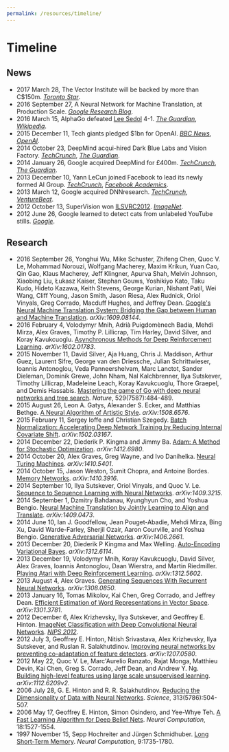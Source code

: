 ```yaml
---
permalink: /resources/timeline/
---
```

# Timeline

## News

* 2017 March 28, The Vector Institute will be backed by more than C$150m. [*Toronto Star*](https://www.thestar.com/news/gta/2017/03/28/new-toronto-institute-aims-to-be-worldwide-supplier-of-artificial-intelligence-capability.html).
* 2016 September 27, A Neural Network for Machine Translation, at Production Scale. [*Google Research Blog*](https://research.googleblog.com/2016/09/a-neural-network-for-machine.html).
* 2016 March 15, AlphaGo defeated [Lee Sedol](https://en.wikipedia.org/wiki/Lee_Sedol) 4-1. [*The Guardian*](https://www.theguardian.com/technology/2016/mar/15/googles-alphago-seals-4-1-victory-over-grandmaster-lee-sedol), [*Wikipedia*](https://en.wikipedia.org/wiki/AlphaGo_versus_Lee_Sedol).
* 2015 December 11, Tech giants pledged $1bn for OpenAI. [*BBC News*](http://www.bbc.com/news/technology-35082344), [*OpenAI*](https://openai.com/blog/introducing-openai/).
* 2014 October 23, DeepMind acqui-hired Dark Blue Labs and Vision Factory. [*TechCrunch*](https://techcrunch.com/2014/10/23/googles-deepmind-acqui-hires-two-ai-teams-in-the-uk-partners-with-oxford/), [*The Guardian*](https://www.theguardian.com/technology/2014/oct/23/google-uk-artificial-intelligence-startups-machine-learning-dark-blue-labs-vision-factory).
* 2014 January 26, Google acquired DeepMind for £400m. [*TechCrunch*](https://techcrunch.com/2014/01/26/google-deepmind/), [*The Guardian*](https://www.theguardian.com/technology/2014/jan/27/google-acquires-uk-artificial-intelligence-startup-deepmind).
* 2013 December 10, Yann LeCun joined Facebook to lead its newly formed AI Group. [*TechCrunch*](https://techcrunch.com/2013/12/09/facebook-artificial-intelligence-lab-lecun/), [*Facebook Academics*](https://www.facebook.com/academics/posts/639860596065351).
* 2013 March 12, Google acquired DNNresearch. [*TechCrunch*](https://techcrunch.com/2013/03/12/google-scoops-up-neural-networks-startup-dnnresearch-to-boost-its-voice-and-image-search-tech/), [*VentureBeat*](http://venturebeat.com/2013/03/12/google-dnnresearch/).
* 2012 October 13, SuperVision won [ILSVRC2012](http://www.image-net.org/challenges/LSVRC/2012/). [*ImageNet*](http://image-net.org/challenges/LSVRC/2012/results.html).
* 2012 June 26, Google learned to detect cats from unlabeled YouTube stills. [*Google*](https://googleblog.blogspot.com/2012/06/using-large-scale-brain-simulations-for.html).

## Research

* 2016 September 26, Yonghui Wu, Mike Schuster, Zhifeng Chen, Quoc V. Le, Mohammad Norouzi, Wolfgang Macherey, Maxim Krikun, Yuan Cao, Qin Gao, Klaus Macherey, Jeff Klingner, Apurva Shah, Melvin Johnson, Xiaobing Liu, Łukasz Kaiser, Stephan Gouws, Yoshikiyo Kato, Taku Kudo, Hideto Kazawa, Keith Stevens, George Kurian, Nishant Patil, Wei Wang, Cliff Young, Jason Smith, Jason Riesa, Alex Rudnick, Oriol Vinyals, Greg Corrado, Macduff Hughes, and Jeffrey Dean. [Google's Neural Machine Translation System: Bridging the Gap between Human and Machine Translation](https://arxiv.org/abs/1609.08144). *arXiv:1609.08144*.
* 2016 February 4, Volodymyr Mnih, Adrià Puigdomènech Badia, Mehdi Mirza, Alex Graves, Timothy P. Lillicrap, Tim Harley, David Silver, and Koray Kavukcuoglu. [Asynchronous Methods for Deep Reinforcement Learning](https://arxiv.org/abs/1602.01783). *arXiv:1602.01783*.
* 2015 November 11, David Silver, Aja Huang, Chris J. Maddison, Arthur Guez, Laurent Sifre, George van den Driessche, Julian Schrittwieser, Ioannis Antonoglou, Veda Panneershelvam, Marc Lanctot, Sander Dieleman, Dominik Grewe, John Nham, Nal Kalchbrenner, Ilya Sutskever, Timothy Lillicrap, Madeleine Leach, Koray Kavukcuoglu, Thore Graepel, and Demis Hassabis. [Mastering the game of Go with deep neural networks and tree search](http://www.nature.com/nature/journal/v529/n7587/full/nature16961.html). *Nature*, 529(7587):484-489.
* 2015 August 26, Leon A. Gatys, Alexander S. Ecker, and Matthias Bethge. [A Neural Algorithm of Artistic Style](https://arxiv.org/abs/1508.6576). *arXiv:1508.6576*.
* 2015 February 11, Sergey Ioffe and Christian Szegedy. [Batch Normalization: Accelerating Deep Network Training by Reducing Internal Covariate Shift](https://arxiv.org/abs/1502.03167). *arXiv:1502.03167*.
* 2014 December 22, Diederik P. Kingma and Jimmy Ba. [Adam: A Method for Stochastic Optimization](https://arxiv.org/abs/1412.6980). *arXiv:1412.6980*.
* 2014 October 20, Alex Graves, Greg Wayne, and Ivo Danihelka. [Neural Turing Machines](https://arxiv.org/abs/1410.5401). *arXiv:1410.5401*.
* 2014 October 15, Jason Weston, Sumit Chopra, and Antoine Bordes. [Memory Networks](https://arxiv.org/abs/1410.3916). *arXiv:1410.3916*.
* 2014 September 10, Ilya Sutskever, Oriol Vinyals, and Quoc V. Le. [Sequence to Sequence Learning with Neural Networks](https://arxiv.org/abs/1409.3215). *arXiv:1409.3215*.
* 2014 September 1, Dzmitry Bahdanau, Kyunghyun Cho, and Yoshua Bengio. [Neural Machine Translation by Jointly Learning to Align and Translate](https://arxiv.org/abs/1409.0473). *arXiv:1409.0473*.
* 2014 June 10, Ian J. Goodfellow, Jean Pouget-Abadie, Mehdi Mirza, Bing Xu, David Warde-Farley, Sherjil Ozair, Aaron Courville, and Yoshua Bengio. [Generative Adversarial Networks](https://arxiv.org/abs/1406.2661). *arXiv:1406.2661*.
* 2013 December 20, Diederik P Kingma and Max Welling. [Auto-Encoding Variational Bayes](https://arxiv.org/abs/1312.6114). *arXiv:1312.6114*.
* 2013 December 19, Volodymyr Mnih, Koray Kavukcuoglu, David Silver, Alex Graves, Ioannis Antonoglou, Daan Wierstra, and Martin Riedmiller. [Playing Atari with Deep Reinforcement Learning](https://arxiv.org/abs/1312.5602). *arXiv:1312.5602*.
* 2013 August 4, Alex Graves. [Generating Sequences With Recurrent Neural Networks](https://arxiv.org/abs/1308.0850). *arXiv:1308.0850*.
* 2013 January 16, Tomas Mikolov, Kai Chen, Greg Corrado, and Jeffrey Dean. [Efficient Estimation of Word Representations in Vector Space](https://arxiv.org/abs/1301.3781). *arXiv:1301.3781*.
* 2012 December 6, Alex Krizhevsky, Ilya Sutskever, and Geoffrey E. Hinton. [ImageNet Classification with Deep Convolutional Neural Networks](http://papers.nips.cc/paper/4824-imagenet-classification-with-deep-convolutional-neural-networks). [*NIPS 2012*](https://nips.cc/Conferences/2012/Schedule?type=Poster).
* 2012 July 3, Geoffrey E. Hinton, Nitish Srivastava, Alex Krizhevsky, Ilya Sutskever, and Ruslan R. Salakhutdinov. [Improving neural networks by preventing co-adaptation of feature detectors](https://arxiv.org/abs/1207.0580). *arXiv:1207.0580*.
* 2012 May 22, Quoc V. Le, Marc'Aurelio Ranzato, Rajat Monga, Matthieu Devin, Kai Chen, Greg S. Corrado, Jeff Dean, and Andrew Y. Ng. [Building high-level features using large scale unsupervised learning](https://arxiv.org/abs/1112.6209v2). *arXiv:1112.6209v2*.
* 2006 July 28, G. E. Hinton and R. R. Salakhutdinov. [Reducing the Dimensionality of Data with Neural Networks](http://science.sciencemag.org/content/313/5786/504). *Science*, 313(5786):504-507.
* 2006 May 17, Geoffrey E. Hinton, Simon Osindero, and Yee-Whye Teh. [A Fast Learning Algorithm for Deep Belief Nets](http://www.mitpressjournals.org/doi/abs/10.1162/neco.2006.18.7.1527). *Neural Computation*, 18:1527-1554.
* 1997 November 15, Sepp Hochreiter and Jürgen Schmidhuber. [Long Short-Term Memory](http://www.mitpressjournals.org/doi/abs/10.1162/neco.1997.9.8.1735). *Neural Computation*, 9:1735-1780.
